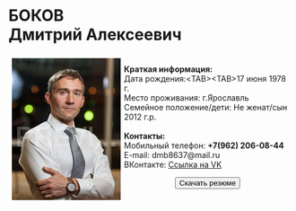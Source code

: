 <h1>БОКОВ
<br>Дмитрий Алексеевич</h1>
<p><img src="1_MG_3769.jpg" align="left" style=" border: 6px solid #ffffff;">
<br><b>Краткая информация:</b>
<br>Дата рождения:<ТАВ><ТАВ>17 июня 1978 г.
<br>Место проживания:	   г.Ярославль
<br>Семейное положение/дети:   Не женат/сын 2012 г.р.
<br>
<br><b>Контакты:</b>
<br>Мобильный телефон:	<strong>+7(962) 206-08-44</strong>
<br>E-mail: 		dmb8637@mail.ru
<br>ВКонтакте:  <a HREF="https://vk.com/id32994005" target="_blank">Ссылка на VK</a>
</p>
<p align="center"><a href="anketa_D_A_Bokov.docx"><button>Скачать резюме</button></a></p>
